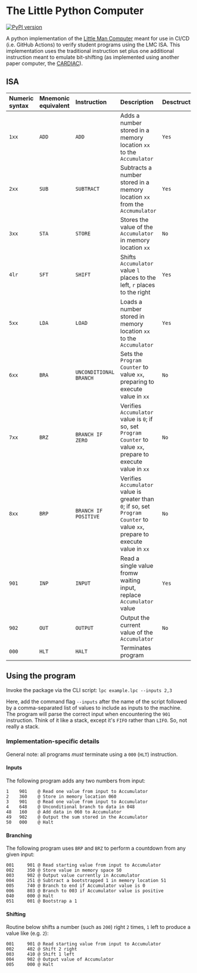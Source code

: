 # The Little Python Computer

[![PyPI version](https://img.shields.io/pypi/v/little-python-computer)](https://pypi.org/project/little-python-computer/)

A python implementation of the [Little Man Computer](https://en.wikipedia.org/wiki/Little_man_computer) meant for
use in CI/CD (i.e. GitHub Actions) to verify student programs using the LMC ISA. This implementation uses the 
traditional instruction set plus one additional instruction meant to emulate bit-shifting (as implemented using
another paper computer, the [CARDIAC](https://en.wikipedia.org/wiki/CARDboard_Illustrative_Aid_to_Computation)).

## ISA

|Numeric syntax |Mnemonic equivalent |Instruction |Description                                                   |Desctructive |
|:--------------|:-------------------|:-----------|:-------------------------------------------------------------|:------------|
|`1xx`          |`ADD`               |`ADD`       |Adds a number stored in a memory location `xx` to the `Accumulator` |`Yes`  |
|`2xx`          |`SUB`               |`SUBTRACT`  |Subtracts a number stored in a memory location `xx` from the `Accmumulator` |`Yes` |
|`3xx`          |`STA`               |`STORE`     |Stores the value of the `Accumulator` in memory location `xx`  |`No`        |
|`4lr`          |`SFT`               |`SHIFT`     |Shifts `Accumulator` value `l` places to the left, `r` places to the right |`Yes`  |
|`5xx`          |`LDA`               |`LOAD`      |Loads a number stored in memory location `xx` to the `Accumulator`|`Yes`    |
|`6xx`          |`BRA`               |`UNCONDITIONAL BRANCH` | Sets the `Program Counter` to value `xx`, preparing to execute value in `xx` |`No`  |
|`7xx`          |`BRZ`               |`BRANCH IF ZERO` |Verifies `Accumulator` value is `0`; if so, set `Program Counter` to value `xx`, prepare to execute value in `xx`| `No` |
|`8xx`          |`BRP`               |`BRANCH IF POSITIVE`| Verifies `Accumulator` value is greater than `0`; if so, set `Program Counter` to value `xx`, prepare to execute value in `xx` |`No` |
|`901`          |`INP`               |`INPUT`     |Read a single value fromw waiting input, replace `Accumulator` value|`Yes` |
|`902`          |`OUT`               |`OUTPUT`    |Output the current value of the `Accumulator`|`No` |
|`000`          |`HLT`               |`HALT`      |Terminates program |

## Using the program

Invoke the package via the CLI script: `lpc example.lpc --inputs 2,3`

Here, add the command flag `--inputs` after the name of the script followed by a comma-separated list of values to include as 
inputs to the machine. The program will parse the correct input when encountering the `901` instruction. Think of it like
a stack, except it's `FIFO` rather than `LIFO`. So, not really a stack.

### Implementation-specific details

General note: all programs _must_ terminate using a `000` (`HLT`) instruction.

#### Inputs

The following program adds any two numbers from input:
```
1    901    @ Read one value from input to Accumulator
2    360    @ Store in memory location 060
3    901    @ Read one value from input to Accumulator
4    648    @ Unconditional branch to data in 048
48   160    @ Add data in 060 to Accumulator
49   902    @ Output the sum stored in the Accumulator
50   000    @ Halt
```

#### Branching

The following program uses `BRP` and `BRZ` to perform a countdown from any given input:
```
001     901 @ Read starting value from input to Accumulator
002     350 @ Store value in memory space 50
003     902 @ Output value currently in Accumulator
004     251 @ Subtract a bootstrapped 1 in memory location 51
005     740 @ Branch to end if Accumulator value is 0
006     803 @ Branch to 003 if Accumulator value is positive
040     000 @ Halt
051     001 @ Bootstrap a 1
```

#### Shifting

Routine below shifts a number (such as `200`) right `2` times, `1` left to produce a value like (e.g. `2`):
```
001     901 @ Read starting value from input to Accumulator
002     402 @ Shift 2 right
003     410 @ Shift 1 left
004     902 @ Output value of Accumulator
005     000 @ Halt
```
